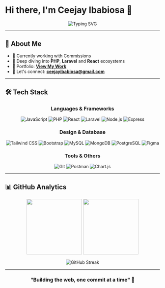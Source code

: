 # Hi there, I'm Ceejay Ibabiosa 👋

<div align="center">

![Typing SVG](https://readme-typing-svg.herokuapp.com?font=Inter&weight=500&size=24&pause=1000&color=2563EB&center=true&vCenter=true&width=500&lines=Web+Developer+from+Philippines;Building+Amazing+Digital+Experiences;Laravel+%26+React+Enthusiast)

</div>

---

## 🚀 About Me

- 🔭 Currently working with Commissions
- 🌱 Deep diving into **PHP**, **Laravel** and **React** ecosystems  
- 💼 Portfolio: **[View My Work](https://ceejay-portfolio.vercel.app)**
- 📧 Let's connect: **ceejayibabiosa@gmail.com**

---

## 🛠️ Tech Stack

<div align="center">

### Languages & Frameworks
![JavaScript](https://img.shields.io/badge/JavaScript-F7DF1E?style=for-the-badge&logo=javascript&logoColor=black)
![PHP](https://img.shields.io/badge/PHP-777BB4?style=for-the-badge&logo=php&logoColor=white)
![React](https://img.shields.io/badge/React-20232A?style=for-the-badge&logo=react&logoColor=61DAFB)
![Laravel](https://img.shields.io/badge/Laravel-FF2D20?style=for-the-badge&logo=laravel&logoColor=white)
![Node.js](https://img.shields.io/badge/Node.js-43853D?style=for-the-badge&logo=node.js&logoColor=white)
![Express](https://img.shields.io/badge/Express.js-000000?style=for-the-badge&logo=express&logoColor=white)

### Design & Database
![Tailwind CSS](https://img.shields.io/badge/Tailwind_CSS-38B2AC?style=for-the-badge&logo=tailwind-css&logoColor=white)
![Bootstrap](https://img.shields.io/badge/Bootstrap-563D7C?style=for-the-badge&logo=bootstrap&logoColor=white)
![MySQL](https://img.shields.io/badge/MySQL-00000F?style=for-the-badge&logo=mysql&logoColor=white)
![MongoDB](https://img.shields.io/badge/MongoDB-4EA94B?style=for-the-badge&logo=mongodb&logoColor=white)
![PostgreSQL](https://img.shields.io/badge/PostgreSQL-336791?style=for-the-badge&logo=postgresql&logoColor=white)
![Figma](https://img.shields.io/badge/Figma-F24E1E?style=for-the-badge&logo=figma&logoColor=white)

### Tools & Others
![Git](https://img.shields.io/badge/Git-F05032?style=for-the-badge&logo=git&logoColor=white)
![Postman](https://img.shields.io/badge/Postman-FF6C37?style=for-the-badge&logo=postman&logoColor=white)
![Chart.js](https://img.shields.io/badge/Chart.js-F5788D.svg?style=for-the-badge&logo=chart.js&logoColor=white)

</div>

---

## 📊 GitHub Analytics

<div align="center">

<img height="180em" src="https://github-readme-stats.vercel.app/api?username=cjcode6754&show_icons=true&theme=github_dark&include_all_commits=true&count_private=true&hide_border=true"/>
<img height="180em" src="https://github-readme-stats.vercel.app/api/top-langs/?username=cjcode6754&layout=compact&langs_count=8&theme=github_dark&hide_border=true"/>

</div>

<div align="center">

![GitHub Streak](https://streak-stats.demolab.com?user=cjcode6754&theme=github-dark-blue&hide_border=true)

</div>

---

<div align="center">

### "Building the web, one commit at a time" 🚀

</div>
